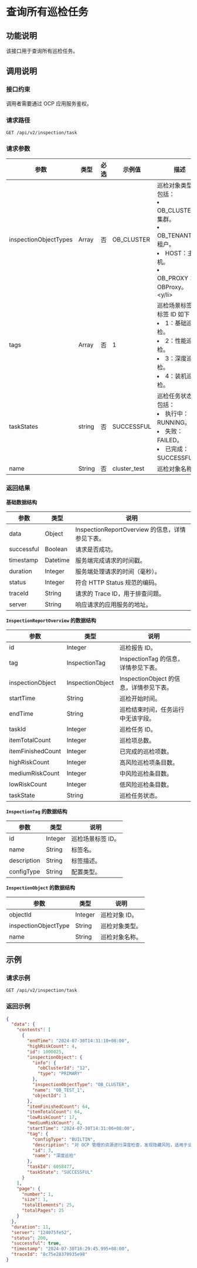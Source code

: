 # 查询所有巡检任务

## 功能说明

该接口用于查询所有巡检任务。

## 调用说明

### 接口约束

调用者需要通过 OCP 应用服务鉴权。

### 请求路径

`GET /api/v2/inspection/task`

### 请求参数

|  参数  |  类型  |  必选  |  示例值  |  描述  |
|--------|--------|--------|---------|--------|
|  inspectionObjectTypes  |  Array  |  否  |  OB_CLUSTER  |  巡检对象类型，包括：<li>OB_CLUSTER：集群。</li><li>OB_TENANT：租户。</li><li> HOST：主机。</li><li> OB_PROXY：OBProxy。<y/li>   |
|  tags  |  Array  |  否  |  1  |  巡检场景标签，标签 ID 如下：<li>1：基础巡检。</li><li>2：性能巡检。</li><li>3：深度巡检。</li><li>4：装机巡检。</li>  |
|  taskStates  |  string  |  否  |  SUCCESSFUL  |  巡检任务状态，包括：<li>执行中：RUNNING。 </li><li> 失败：FAILED。 </li><li> 已完成：SUCCESSFUL。</li>  |
|  name  |  String  |  否  | cluster_test   |  巡检对象名称。  |

### 返回结果

**基础数据结构**

|  参数  |  类型  | 说明                               |
|--------|---------|----------------------------------|
|  data  |  Object  | InspectionReportOverview 的信息，详情参见下表。 |
|  successful  |  Boolean | 请求是否成功。                          |
|  timestamp |  Datetime  | 服务端完成请求的时间戳。                     |
|  duration |  Integer  | 服务端处理请求的时间（毫秒）。                  |
|  status |  Integer  | 符合 HTTP Status 规范的编码。            |
|  traceId |  String  | 请求的 Trace ID，用于排查问题。             |
|  server  |  String  | 响应请求的应用服务的地址。                    |

**`InspectionReportOverview` 的数据结构**

|  参数  |  类型  |  说明  |
|--------|--------|---------|
|  id  |  Integer  |  巡检报告 ID。  |
|  tag  |  InspectionTag  |  InspectionTag 的信息，详情参见下表。  |
|  inspectionObject  |  InspectionObject  |  InspectionObject 的信息，详情参见下表。  |
|  startTime  |  String  |  巡检开始时间。  |
|  endTime  |  String  |  巡检结束时间，任务运行中无该字段。  |
|  taskId  |  Integer  |  巡检任务 ID。  |
|  itemTotalCount  |  Integer  |  巡检项总数。  |
|  itemFinishedCount  |  Integer  |  已完成的巡检项数。  |
|  highRiskCount  |  Integer  |  高风险巡检项条目数。  |
|  mediumRiskCount  |  Integer  |  中风险巡检条目数。  |
|  lowRiskCount  |  Integer  |  低风险巡检条目数。  |
|  taskState  |  String  |  巡检任务状态。  |

**`InspectionTag` 的数据结构**

|  参数  |  类型  |  说明  |
|--------|---------|---------|
|  id  |  Integer  |  巡检场景标签 ID。  |
|  name  |  String  |  标签名。  |
|  description  |  String  |  标签描述。  |
|  configType  |  String  |  配置类型。  |

**`InspectionObject` 的数据结构**

|  参数  |  类型  |  说明  |
|--------|---------|--------|
|  objectId  |  Integer  |  巡检对象 ID。  |
|  inspectionObjectType  |  String  |  巡检对象类型。  |
|  name  |  String  |  巡检对象名称。  |

## 示例

### 请求示例

`GET /api/v2/inspection/task`

### 返回示例

```JSON
{
  "data": {
    "contents": [
      {
        "endTime": "2024-07-30T14:31:10+08:00",
        "highRiskCount": 4,
        "id": 1000025,
        "inspectionObject": {
          "info": {
            "obClusterId": "12",
            "type": "PRIMARY"
          },
          "inspectionObjectType": "OB_CLUSTER",
          "name": "OB_TEST_1",
          "objectId": 1
        },
        "itemFinishedCount": 64,
        "itemTotalCount": 64,
        "lowRiskCount": 17,
        "mediumRiskCount": 4,
        "startTime": "2024-07-30T14:31:06+08:00",
        "tag": {
          "configType": "BUILTIN",
          "description": "对 OCP 管理的资源进行深度检查，发现隐藏风险，适用于业务洪峰前巡检工作。",
          "id": 3,
          "name": "深度巡检"
        },
        "taskId": 6058477,
        "taskState": "SUCCESSFUL"
      }
    ],
    "page": {
      "number": 1,
      "size": 1,
      "totalElements": 25,
      "totalPages": 25
    }
  },
  "duration": 11,
  "server": "124075fe52",
  "status": 200,
  "successful": true,
  "timestamp": "2024-07-30T16:29:45.995+08:00",
  "traceId": "8c75e28370935e98"
}
```
